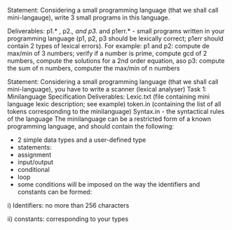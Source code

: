 Statement: Considering a small programming language (that we shall call mini-langauge), write 3 small programs in this language.

Deliverables: p1.* , p2.*, and p3.* and p1err.*  -  small programs written in your programming language  (p1, p2, p3  should be lexically correct; p1err should contain 2 types of lexical errors).
For example: 
p1 and p2: compute de max/min of 3 numbers; verify if a number is prime, compute gcd of 2 numbers, compute the solutions for a 2nd order equation, aso
p3: compute the sum of n numbers, computer the max/min of n numbers


Statement: Considering a small programming language (that we shall call mini-language), you have to write a scanner (lexical analyser)
Task 1: Minilanguage Specification
Deliverables: 
Lexic.txt (file containing mini language lexic description; see example)
token.in (containing the list of all tokens corresponding to the minilanguage)
Syntax.in - the syntactical rules of the language
The minilanguage can be a restricted form of a known programming language, and should contain the following:
- 2 simple data types and a user-defined type
- statements:
- assignment
- input/output
- conditional
- loop
- some conditions will be imposed on the way the identifiers and constants can be formed:
  
i) Identifiers: no more than 256 characters

ii) constants: corresponding to your types

